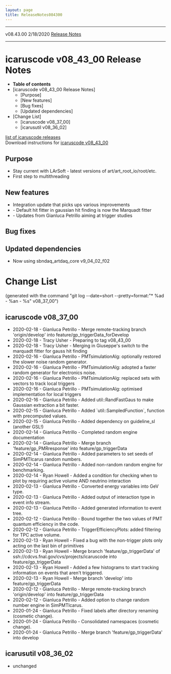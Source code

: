 ```yaml
---
layout: page
title: ReleaseNotes084300
---
```


  ----------- ----------- -- -- ------------------------------------------------------
  v08.43.00   2/18/2020         [Release Notes](ReleaseNotes084300.html)
  ----------- ----------- -- -- ------------------------------------------------------



icaruscode v08\_43\_00 Release Notes
==========================================================================================

-   **Table of contents**
-   [icaruscode v08\_43\_00 Release
    Notes]
    -   [Purpose]
    -   [New features]
    -   [Bug fixes]
    -   [Updated dependencies]
-   [Change List]
    -   [icaruscode v08\_37\_00]
    -   [icarusutil v08\_36\_02]

[list of icaruscode
releases](List_of_ICARUS_code_releases.html)\
Download instructions for [icaruscode
v08\_43\_00](http://scisoft.fnal.gov/scisoft/bundles/sbnd/v08_43_00/icaruscode-v08_43_00.html)



Purpose
----------------------------------

-   Stay current with LArSoft - latest versions of
    art/art\_root\_io/root/etc.
-   First step to multithreading



New features
--------------------------------------------

-   Integration update that picks ups various improvements
-   \- Default hit fitter in gaussian hit finding is now the Marquadt
    fitter
-   \- Updates from Gianluca Petrillo aiming at trigger studies



Bug fixes
--------------------------------------



Updated dependencies
------------------------------------------------------------

-   Now using sbndaq\_artdaq\_core v9\_04\_02\_f02



Change List
==========================================

(generated with the command \"git log \--date=short
\--pretty=format:\"\* %ad - %an - %s\" v08\_37\_00\")



icaruscode v08\_37\_00
--------------------------------------------------------------

-   2020-02-18 - Gianluca Petrillo - Merge remote-tracking branch
    \'origin/develop\' into feature/gp\_triggerData\_forDevelop
-   2020-02-18 - Tracy Usher - Preparing to tag v08\_43\_00
-   2020-02-18 - Tracy Usher - Merging in Giuseppe\'s switch to the
    marquadt fitter for gauss hit finding
-   2020-02-16 - Gianluca Petrillo - PMTsimulationAlg: optionally
    restored the slower noise random generator.
-   2020-02-16 - Gianluca Petrillo - PMTsimulationAlg: adopted a faster
    random generator for electronics noise.
-   2020-02-16 - Gianluca Petrillo - PMTsimulationAlg: replaced sets
    with vectors to track local triggers
-   2020-02-16 - Gianluca Petrillo - PMTsimulationAlg: optimised
    implementation for local triggers
-   2020-02-16 - Gianluca Petrillo - Added util::RandFastGaus to make
    Gaussian extraction a bit faster.
-   2020-02-15 - Gianluca Petrillo - Added \`util::SampledFunction\`,
    function with precomputed values.
-   2020-02-15 - Gianluca Petrillo - Added dependency on guideline\_sl
    (another GSL!)
-   2020-02-14 - Gianluca Petrillo - Completed random engine
    documentation
-   2020-02-14 - Gianluca Petrillo - Merge branch
    \'feature/gp\_PMRresponse\' into feature/gp\_triggerData
-   2020-02-14 - Gianluca Petrillo - Added parameters to set seeds of
    SimPMTIcarus random numbers.
-   2020-02-14 - Gianluca Petrillo - Added non-random random engine for
    benchmarking.
-   2020-02-14 - Ryan Howell - Added a condition for checking when to
    plot by requiring active volume AND neutrino interaction
-   2020-02-13 - Gianluca Petrillo - Converted energy variables into GeV
    type.
-   2020-02-13 - Gianluca Petrillo - Added output of interaction type in
    event info stream.
-   2020-02-13 - Gianluca Petrillo - Added generated information to
    event tree.
-   2020-02-12 - Gianluca Petrillo - Bound together the two values of
    PMT quantum efficiency in the code.
-   2020-02-12 - Gianluca Petrillo - TriggerEfficiencyPlots: added
    filtering for TPC active volume.
-   2020-02-13 - Ryan Howell - Fixed a bug with the non-trigger plots
    only acting on the last bin of primitives
-   2020-02-13 - Ryan Howell - Merge branch \'feature/gp\_triggerData\'
    of ssh://cdcvs.fnal.gov/cvs/projects/icaruscode into
    feature/gp\_triggerData
-   2020-02-13 - Ryan Howell - Added a few histograms to start tracking
    information on events that aren\'t triggered.
-   2020-02-13 - Ryan Howell - Merge branch \'develop\' into
    feature/gp\_triggerData
-   2020-02-12 - Gianluca Petrillo - Merge remote-tracking branch
    \'origin/develop\' into feature/gp\_triggerData
-   2020-02-12 - Gianluca Petrillo - Added option to change random
    number engine in SimPMTIcarus.
-   2020-01-24 - Gianluca Petrillo - Fixed labels after directory
    renaming (cosmetic change).
-   2020-01-24 - Gianluca Petrillo - Consolidated namespaces (cosmetic
    change).
-   2020-01-24 - Gianluca Petrillo - Merge branch
    \'feature/gp\_triggerData\' into develop



icarusutil v08\_36\_02
--------------------------------------------------------------

-   unchanged
